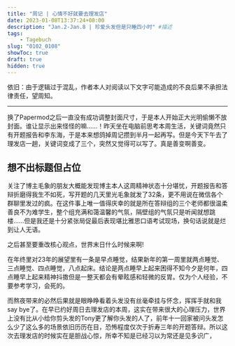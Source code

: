 ```yaml
---
title: "周记 | 心情不好就要去理发店"
date: 2023-01-08T13:37:24+08:00
description: "Jan.2-Jan.8 | 珍爱头发但是只睡四小时" #描述
tags: 
    - Tagebuch
slug: "0102_0108"
showToc: true
draft: true
hidden: true
---
```


依旧：由于逻辑过于混乱，作者本人对阅读以下文字可能造成的不良后果不承担法律责任，望周知。

---

换了Papermod之后一直没有成功调整封面尺寸，于是本人开始正大光明偷懒不放封面。谁让显示出来怪怪的嘛……！昨天坐在电脑前思考本周生活，关键词竟然只有开题报告和李东海，于是本来想鸽掉周记攒到半月一起再写。但是今天下午去了理发店一趟，关键词变成了三个，突然又觉得可以写了。真是善变啊善变。

## 想不出标题但占位
关注了博主毛象的朋友大概能发现博主本人这周精神状态十分堪忧，开题报告和答辩折磨得我生不如死，写开题的几天里光毛象就发了32条，更不用说在微信各个群聊里发过的疯。在这件事上唯一值得庆幸的就是所在答辩组的三个老师都很温柔善良不为难学生，整个组充满和蔼温馨的气氛，隔壁组的气氛只是听闻就想跳楼……但是我还是十分紧张局促最后表现堪比雅思口语考试现场，换句话说就是烂到让人无语。

之后甚至要重改核心观点，世界末日什么时候来啊!

在年终里对23年的展望里有一条是早点睡觉，结果新年的第一周里就两点睡觉、三点睡觉、四点睡觉，八点起床。结论是两点睡早上起来困得不知今夕是何年，四点睡早上起来精神抖擞但是一整天都会有晕眩感和轻微的反胃。仅为个人经验，不要参考学习，会死的。

而熬夜带来的必然后果就是眼睁睁看着头发没有丝毫牵挂与怀念，挥挥手就和我say bye了。在早已约好周日去理发店的本周，这实在带来很大的心理压力，世界上没有比从小给你剪头发的Tony更了解你头发的人了，前年十一回家被问头发怎么少了这么多的场景依旧历历在目，恐怖程度仅次于折寿三年的开题答辩。所以这次去理发店的时候实在是胆战心惊，所幸不知是已经习以为常还是见多识广，